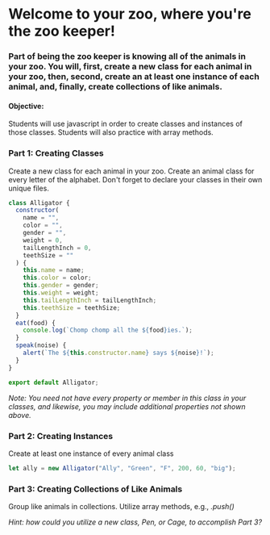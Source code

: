 # Welcome to your zoo, where you're the zoo keeper!

### Part of being the zoo keeper is knowing all of the animals in your zoo. You will, first, create a new class for each animal in your zoo, then, second, create an at least one instance of each animal, and, finally, create collections of like animals.

#### Objective:

Students will use javascript in order to create classes and instances of those classes. Students will also practice with array methods.

### Part 1: Creating Classes

Create a new class for each animal in your zoo. Create an animal class for every letter of the alphabet. Don't forget to declare your classes in their own unique files.

```js
class Alligator {
  constructor(
    name = "",
    color = "",
    gender = "",
    weight = 0,
    tailLengthInch = 0,
    teethSize = ""
  ) {
    this.name = name;
    this.color = color;
    this.gender = gender;
    this.weight = weight;
    this.tailLengthInch = tailLengthInch;
    this.teethSize = teethSize;
  }
  eat(food) {
    console.log(`Chomp chomp all the ${food}ies.`);
  }
  speak(noise) {
    alert(`The ${this.constructor.name} says ${noise}!`);
  }
}

export default Alligator;
```

_Note: You need not have every property or member in this class in your classes, and likewise, you may include additional properties not shown above._

### Part 2: Creating Instances

Create at least one instance of every animal class

```js
let ally = new Alligator("Ally", "Green", "F", 200, 60, "big");
```

### Part 3: Creating Collections of Like Animals

Group like animals in collections. Utilize array methods, e.g., _.push()_

_Hint: how could you utilize a new class, Pen, or Cage, to accomplish Part 3?_
